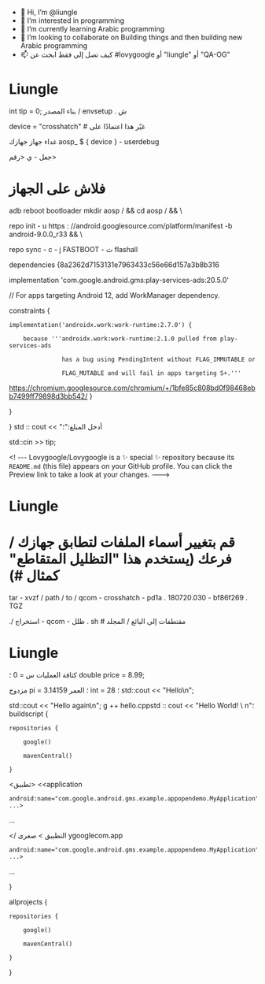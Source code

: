 - 👋 Hi, I’m  @liungle
- 👀 I’m interested in programming
- 🌱 I’m currently learning Arabic programming
- 💞️ I’m looking to collaborate on Building things and then building new Arabic programming
- 📫 كيف تصل إلي فقط ابحث عن #lovygoogle أو "liungle" أو "QA-OG"
# Liungle
int tip = 0;
بناء المصدر / envsetup . ش

device = "crosshatch" # غيّر هذا اعتمادًا على 

غداء جهاز جهازك aosp_ $ { device } - userdebug 

جعل - ي <رقم>

# فلاش على الجهاز

adb reboot bootloader
mkdir aosp / && cd aosp / && \  

  repo init - u https : //android.googlesource.com/platform/manifest -b android-9.0.0_r33 && \ 

  repo sync - c - j <number>
FASTBOOT - ث flashall
 
dependencies {8a2362d7153131e7963433c56e66d157a3b8b316

  implementation 'com.google.android.gms:play-services-ads:20.5.0'

  // For apps targeting Android 12, add WorkManager dependency.

  constraints {

    implementation('androidx.work:work-runtime:2.7.0') {

        because '''androidx.work:work-runtime:2.1.0 pulled from play-services-ads

                   has a bug using PendingIntent without FLAG_IMMUTABLE or

                   FLAG_MUTABLE and will fail in apps targeting S+.'''
https://chromium.googlesource.com/chromium/+/1bfe85c808bd0f98468ebb7499ff79898d3bb542/
    }

  }

}
std :: cout << "أدخل المبلغ:"؛

std::cin >> tip;

<! ---
Lovygoogle/Lovygoogle is a ✨ special ✨ repository because its `README.md` (this file) appears on your GitHub profile.
You can click the Preview link to take a look at your changes.
--->
# Liungle
# قم بتغيير أسماء الملفات لتطابق جهازك / فرعك (يستخدم هذا "التظليل المتقاطع" كمثال #) 

tar - xvzf / path / to / qcom - crosshatch - pd1a . 180720.030 - bf86f269 . TGZ

 ./ استخراج - qcom - ظلل . sh # مقتطفات إلى البائع / المجلد
# Liungle

كثافة العمليات س = 0 ؛
double price = 8.99;

مزدوج pi = 3.14159 ؛
العمر int = 28 ؛
std::cout << "Hello\n";

std::cout << "Hello again\n";
g ++ hello.cppstd :: cout << "Hello World! \ n"؛ 
buildscript {

    repositories {

        google()

        mavenCentral()

    }
<تطبيق> <<application

    android:name="com.google.android.gms.example.appopendemo.MyApplication" ...>

...

</              التطبيق              > صغرى ygooglecom.app

    android:name="com.google.android.gms.example.appopendemo.MyApplication" ...>

...

</application>
}

allprojects {

    repositories {

        google()

        mavenCentral()

    }

}
